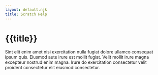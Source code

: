 ```yaml
---
layout: default.njk
title: Scratch Help
---
```

# {{title}}

Sint elit enim amet nisi exercitation nulla fugiat dolore ullamco consequat ipsum quis. Eiusmod aute irure est mollit fugiat. Velit mollit irure magna excepteur nostrud enim magna. Irure do exercitation consectetur velit proident consectetur elit eiusmod consectetur.